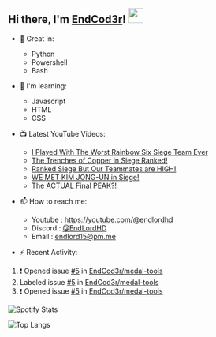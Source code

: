 ## Hi there, I'm [EndCod3r](https://youtube.com/@endlordhd)! <img src='https://github.com/EndCod3r/endlord15/blob/main/wave.gif?raw=true](https://github.com/Endlord15/endlord15/blob/38bca1b569f19b03a6cf246c35db5f7e2f331cc5/wave.gif' width=30>

- 🦾 Great in:
  - Python
  - Powershell
  - Bash

- 🌱 I'm learning:
  - Javascript
  - HTML
  - CSS

- 📺 Latest YouTube Videos:<!-- YOUTUBE:START -->
  - [I Played With The Worst Rainbow Six Siege Team Ever](https://www.youtube.com/watch?v=H80IRjvwS6Q)
  - [The Trenches of Copper in Siege Ranked!](https://www.youtube.com/watch?v=P79p6UXPzeA)
  - [Ranked Siege But Our Teammates are HIGH!](https://www.youtube.com/watch?v=oXq7Bar13QI)
  - [WE MET KIM JONG-UN in Siege!](https://www.youtube.com/watch?v=cF-ARzQtNfA)
  - [The ACTUAL Final PEAK?!](https://www.youtube.com/watch?v=hl_6YAxtzaY)<!-- YOUTUBE:END -->


- 📫 How to reach me:
  - Youtube : <https://youtube.com/@endlordhd>
  - Discord : [@EndLordHD](https://discord.com/users/725204289022066688)
  - Email : endlord15@pm.me

 - ⚡️ Recent Activity:
<!--START_SECTION:activity-->
1. ❗ Opened issue [#5](https://github.com/EndCod3r/medal-tools/issues/5) in [EndCod3r/medal-tools](https://github.com/EndCod3r/medal-tools)
2.  Labeled issue [#5](https://github.com/EndCod3r/medal-tools/issues/5) in [EndCod3r/medal-tools](https://github.com/EndCod3r/medal-tools)
3. ❗ Opened issue [#5](https://github.com/EndCod3r/medal-tools/issues/5) in [EndCod3r/medal-tools](https://github.com/EndCod3r/medal-tools)
<!--END_SECTION:activity-->

  ![Spotify Stats](https://data-card-for-spotify.herokuapp.com/api/card?user_id=suam0fflauriliekh7cypfjzp)

  ![Top Langs](https://github-readme-stats-endlord15.vercel.app/api/top-langs/?username=endcod3r&layout=compact&theme=transparent)
